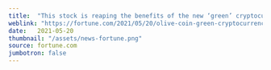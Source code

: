 ```yaml
---
title:  "This stock is reaping the benefits of the new ‘green’ cryptocurrency olive"
weblink: "https://fortune.com/2021/05/20/olive-coin-green-cryptocurrency-hard-drives-western-digital-stock/"
date:   2021-05-20
thumbnail: "/assets/news-fortune.png"
source: fortune.com
jumbotron: false
---
```

